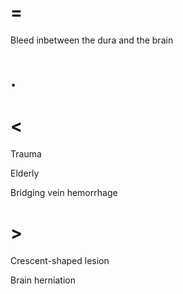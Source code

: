 # =

Bleed inbetween the dura and the brain

# .

# <

Trauma

Elderly

Bridging vein hemorrhage

# >

Crescent-shaped lesion

Brain herniation
